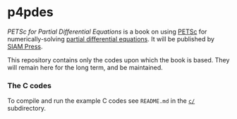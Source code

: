 p4pdes
======

_PETSc for Partial Differential Equations_ is a book on using [PETSc](http://www.mcs.anl.gov/petsc/) for numerically-solving [partial differential equations](https://en.wikipedia.org/wiki/Partial_differential_equation).  It will be published by [SIAM Press](http://www.siam.org/books/).

This repository contains only the codes upon which the book is based.  They will remain here for the long term, and be maintained.

### The C codes

To compile and run the example C codes see `README.md` in the [`c/`](https://github.com/bueler/p4pdes/tree/master/c) subdirectory.

